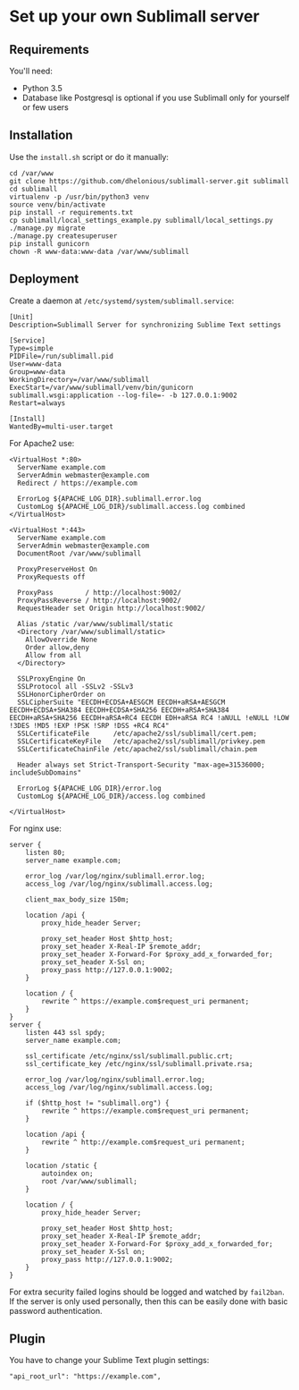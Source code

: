 # Set up your own Sublimall server

## Requirements

You'll need:
 - Python 3.5
 - Database like Postgresql is optional if you use Sublimall only for yourself or few users

## Installation

Use the ```install.sh``` script or do it manually:

```
cd /var/www
git clone https://github.com/dhelonious/sublimall-server.git sublimall
cd sublimall
virtualenv -p /usr/bin/python3 venv
source venv/bin/activate
pip install -r requirements.txt
cp sublimall/local_settings_example.py sublimall/local_settings.py
./manage.py migrate
./manage.py createsuperuser
pip install gunicorn
chown -R www-data:www-data /var/www/sublimall
```

## Deployment

Create a daemon at ```/etc/systemd/system/sublimall.service```:

```
[Unit]
Description=Sublimall Server for synchronizing Sublime Text settings

[Service]
Type=simple
PIDFile=/run/sublimall.pid
User=www-data
Group=www-data
WorkingDirectory=/var/www/sublimall
ExecStart=/var/www/sublimall/venv/bin/gunicorn sublimall.wsgi:application --log-file=- -b 127.0.0.1:9002
Restart=always

[Install]
WantedBy=multi-user.target
```

For Apache2 use:

```
<VirtualHost *:80>
  ServerName example.com
  ServerAdmin webmaster@example.com
  Redirect / https://example.com

  ErrorLog ${APACHE_LOG_DIR}.sublimall.error.log
  CustomLog ${APACHE_LOG_DIR}/sublimall.access.log combined
</VirtualHost>

<VirtualHost *:443>
  ServerName example.com
  ServerAdmin webmaster@example.com
  DocumentRoot /var/www/sublimall

  ProxyPreserveHost On
  ProxyRequests off

  ProxyPass        / http://localhost:9002/
  ProxyPassReverse / http://localhost:9002/
  RequestHeader set Origin http://localhost:9002/

  Alias /static /var/www/sublimall/static
  <Directory /var/www/sublimall/static>
    AllowOverride None
    Order allow,deny
    Allow from all
  </Directory>

  SSLProxyEngine On
  SSLProtocol all -SSLv2 -SSLv3
  SSLHonorCipherOrder on
  SSLCipherSuite "EECDH+ECDSA+AESGCM EECDH+aRSA+AESGCM EECDH+ECDSA+SHA384 EECDH+ECDSA+SHA256 EECDH+aRSA+SHA384 EECDH+aRSA+SHA256 EECDH+aRSA+RC4 EECDH EDH+aRSA RC4 !aNULL !eNULL !LOW !3DES !MD5 !EXP !PSK !SRP !DSS +RC4 RC4"
  SSLCertificateFile      /etc/apache2/ssl/sublimall/cert.pem;
  SSLCertificateKeyFile   /etc/apache2/ssl/sublimall/privkey.pem
  SSLCertificateChainFile /etc/apache2/ssl/sublimall/chain.pem

  Header always set Strict-Transport-Security "max-age=31536000; includeSubDomains"

  ErrorLog ${APACHE_LOG_DIR}/error.log
  CustomLog ${APACHE_LOG_DIR}/access.log combined

</VirtualHost>
```

For nginx use:

```
server {
    listen 80;
    server_name example.com;

    error_log /var/log/nginx/sublimall.error.log;
    access_log /var/log/nginx/sublimall.access.log;

    client_max_body_size 150m;

    location /api {
        proxy_hide_header Server;

        proxy_set_header Host $http_host;
        proxy_set_header X-Real-IP $remote_addr;
        proxy_set_header X-Forward-For $proxy_add_x_forwarded_for;
        proxy_set_header X-Ssl on;
        proxy_pass http://127.0.0.1:9002;
    }

    location / {
        rewrite ^ https://example.com$request_uri permanent;
    }
}
server {
    listen 443 ssl spdy;
    server_name example.com;

    ssl_certificate /etc/nginx/ssl/sublimall.public.crt;
    ssl_certificate_key /etc/nginx/ssl/sublimall.private.rsa;

    error_log /var/log/nginx/sublimall.error.log;
    access_log /var/log/nginx/sublimall.access.log;

    if ($http_host != "sublimall.org") {
        rewrite ^ https://example.com$request_uri permanent;
    }

    location /api {
        rewrite ^ http://example.com$request_uri permanent;
    }

    location /static {
        autoindex on;
        root /var/www/sublimall;
    }

    location / {
        proxy_hide_header Server;

        proxy_set_header Host $http_host;
        proxy_set_header X-Real-IP $remote_addr;
        proxy_set_header X-Forward-For $proxy_add_x_forwarded_for;
        proxy_set_header X-Ssl on;
        proxy_pass http://127.0.0.1:9002;
    }
}
```

For extra security failed logins should be logged and watched by ```fail2ban```.
If the server is only used personally, then this can be easily done with basic
password authentication.

## Plugin

You have to change your Sublime Text plugin settings:

```
"api_root_url": "https://example.com",
```

[0]: http://supervisord.org/
